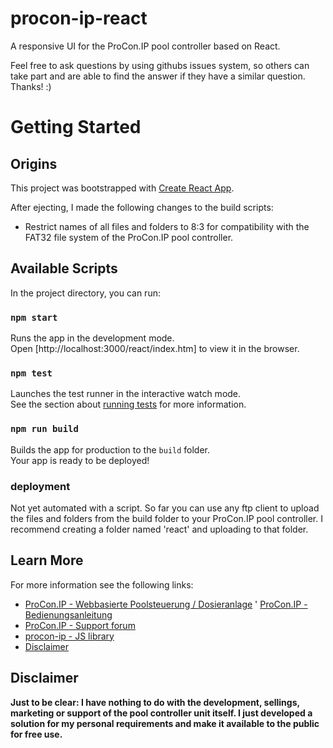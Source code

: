 # procon-ip-react

A responsive UI for the ProCon.IP pool controller based on React.

Feel free to ask questions by using githubs issues system, so others can take
part and are able to find the answer if they have a similar question. Thanks! :)

# Getting Started

## Origins

This project was bootstrapped with [Create React App](https://github.com/facebook/create-react-app).

After ejecting, I made the following changes to the build scripts:

- Restrict names of all files and folders to 8:3 for compatibility with the FAT32 file system of the ProCon.IP pool controller.


## Available Scripts

In the project directory, you can run:

### `npm start`

Runs the app in the development mode.\
Open [http://localhost:3000/react/index.htm] to view it in the browser.

### `npm test`

Launches the test runner in the interactive watch mode.\
See the section about [running tests](https://facebook.github.io/create-react-app/docs/running-tests) for more information.

### `npm run build`

Builds the app for production to the `build` folder.\
Your app is ready to be deployed!

### deployment

Not yet automated with a script.
So far you can use any ftp client to upload the files and folders from the build folder to your ProCon.IP pool controller.
I recommend creating a folder named 'react' and uploading to that folder. 

## Learn More

For more information see the following links:

* [ProCon.IP - Webbasierte Poolsteuerung / Dosieranlage](https://www.pooldigital.de/shop/poolsteuerungen/procon.ip/35/procon.ip-webbasierte-poolsteuerung-/-dosieranlage)
' [ProCon.IP - Bedienungsanleitung](http://www.pooldigital.de/trm/TRM_ProConIP.pdf)
* [ProCon.IP - Support forum](http://forum.pooldigital.de/)
* [procon-ip - JS library](https://github.com/ylabonte/procon-ip)
* [Disclaimer](#disclaimer)

## Disclaimer

**Just to be clear: I have nothing to do with the development, sellings,
marketing or support of the pool controller unit itself. I just developed a
solution for my personal requirements and make it available to the public for free use.**
